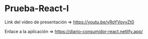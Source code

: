 # Prueba-React-I

Link del vídeo de presentación  => https://youtu.be/yRoYVovyZt0

Enlace a la aplicación => https://diario-consumidor-react.netlify.app/


